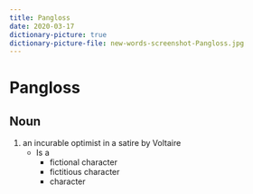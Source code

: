 ```yaml
---
title: Pangloss
date: 2020-03-17
dictionary-picture: true
dictionary-picture-file: new-words-screenshot-Pangloss.jpg
---
```



# Pangloss


## Noun

1. an incurable optimist in a satire by Voltaire
	- Is a
		- fictional character
		- fictitious character
		- character